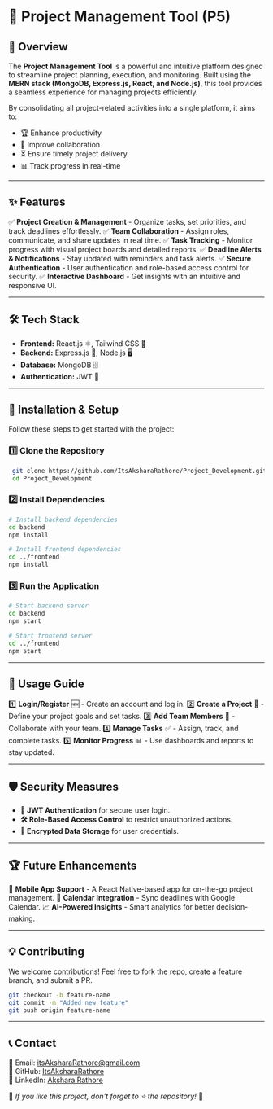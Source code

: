 # 🚀 Project Management Tool (P5) 

## 📌 Overview
The **Project Management Tool** is a powerful and intuitive platform designed to streamline project planning, execution, and monitoring. Built using the **MERN stack (MongoDB, Express.js, React, and Node.js)**, this tool provides a seamless experience for managing projects efficiently. 

By consolidating all project-related activities into a single platform, it aims to:
- 🏆 Enhance productivity
- 🤝 Improve collaboration
- ⏳ Ensure timely project delivery
- 📊 Track progress in real-time

---

## ✨ Features
✅ **Project Creation & Management** - Organize tasks, set priorities, and track deadlines effortlessly.
✅ **Team Collaboration** - Assign roles, communicate, and share updates in real time.
✅ **Task Tracking** - Monitor progress with visual project boards and detailed reports.
✅ **Deadline Alerts & Notifications** - Stay updated with reminders and task alerts.
✅ **Secure Authentication** - User authentication and role-based access control for security.
✅ **Interactive Dashboard** - Get insights with an intuitive and responsive UI.

---

## 🛠️ Tech Stack
- **Frontend:** React.js ⚛️, Tailwind CSS 🎨
- **Backend:** Express.js 🚀, Node.js 🖥️
- **Database:** MongoDB 🗄️
- **Authentication:** JWT 🔐

---

## 🔧 Installation & Setup
Follow these steps to get started with the project:

### 1️⃣ Clone the Repository
```bash
 git clone https://github.com/ItsAksharaRathore/Project_Development.git
 cd Project_Development
```

### 2️⃣ Install Dependencies
```bash
# Install backend dependencies
cd backend
npm install

# Install frontend dependencies
cd ../frontend
npm install
```

### 3️⃣ Run the Application
```bash
# Start backend server
cd backend
npm start

# Start frontend server
cd ../frontend
npm start
```

---

## 🚀 Usage Guide
1️⃣ **Login/Register** 🆕 - Create an account and log in.
2️⃣ **Create a Project** 📌 - Define your project goals and set tasks.
3️⃣ **Add Team Members** 👥 - Collaborate with your team.
4️⃣ **Manage Tasks** ✅ - Assign, track, and complete tasks.
5️⃣ **Monitor Progress** 📊 - Use dashboards and reports to stay updated.

---

## 🛡️ Security Measures
- **🔑 JWT Authentication** for secure user login.
- **🛠️ Role-Based Access Control** to restrict unauthorized actions.
- **🔐 Encrypted Data Storage** for user credentials.

---

## 🏆 Future Enhancements
🚀 **Mobile App Support** - A React Native-based app for on-the-go project management.
📅 **Calendar Integration** - Sync deadlines with Google Calendar.
📈 **AI-Powered Insights** - Smart analytics for better decision-making.

---

## 💡 Contributing
We welcome contributions! Feel free to fork the repo, create a feature branch, and submit a PR. 

```bash
git checkout -b feature-name
git commit -m "Added new feature"
git push origin feature-name
```

---

## 📞 Contact
📧 Email: [itsAksharaRathore@gmail.com](mailto:itsAksharaRathore@gmail.com)  
🔗 GitHub: [ItsAksharaRathore](https://github.com/ItsAksharaRathore)  
🔗 LinkedIn: [Akshara Rathore](https://www.linkedin.com/in/itsAksharaRathore)  

💖 *If you like this project, don't forget to ⭐ the repository!* 🚀

